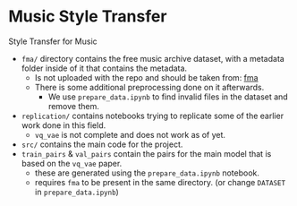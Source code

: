 # Music Style Transfer
Style Transfer for Music

- `fma/` directory contains the free music archive dataset, with a metadata folder inside of it that contains the metadata.
  - Is not uploaded with the repo and should be taken from: [fma](https://github.com/mdeff/fma)
  - There is some additional preprocessing done on it afterwards.
    - We use `prepare_data.ipynb` to find invalid files in the dataset and remove them.
- `replication/` contains notebooks trying to replicate some of the earlier work done in this field.
  - `vq_vae` is not complete and does not work as of yet.
- `src/` contains the main code for the project.
- `train_pairs` & `val_pairs` contain the pairs for the main model that is based on the `vq_vae` paper.
  - these are generated using the `prepare_data.ipynb` notebook.
  - requires `fma` to be present in the same directory. (or change `DATASET` in `prepare_data.ipynb`)
